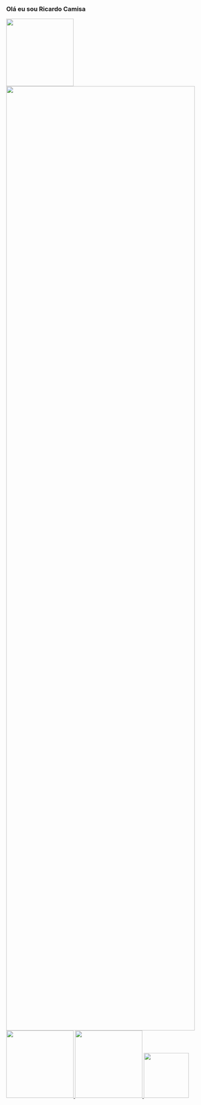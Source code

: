 ### Olá eu sou Ricardo Camisa

<div>
    <a href="https://github.com/ricardocamisa">
    <img height="180em" src="https://github-readme-stats.vercel.app/api?username=ricardocamisa&show_icons=true&theme=radical&include_all_commits=true&count_private=true"/>
        <img style="height: 180em; width: 100%;" src="https://github-readme-stats.vercel.app/api/top-langs/?username=ricardocamisa&langs_count=8&theme=radical"/>
        </a>
        <a href="https://github.com/ricardocamisa/axios">
    <img height="180em" src="https://github-readme-stats.vercel.app/api/pin/?username=ricardocamisa&repo=Axios&theme=radical"/>
        </a>
    <a href="https://github.com/ricardocamisa/clsTextbox">
    <img height="180em" src="https://github-readme-stats.vercel.app/api/pin/?username=ricardocamisa&repo=clsTextbox&theme=radical"/>
        </a>
    <a href="https://github.com/ricardocamisa/AdminVBA">
    <img height="120em" src="https://github-readme-stats.vercel.app/api/pin/?username=ricardocamisa&repo=AdminVBA&theme=radical"/>
         </a>
</div>

<!--
**ricardocamisa/ricardocamisa** is a ✨ _special_ ✨ repository because its `README.md` (this file) appears on your GitHub profile.

Here are some ideas to get you started:

- 🔭 I’m currently working on ...
- 🌱 I’m currently learning ...
- 👯 I’m looking to collaborate on ...
- 🤔 I’m looking for help with ...
- 💬 Ask me about ...
- 📫 How to reach me: ...
- 😄 Pronouns: ...
- ⚡ Fun fact: ...
-->


